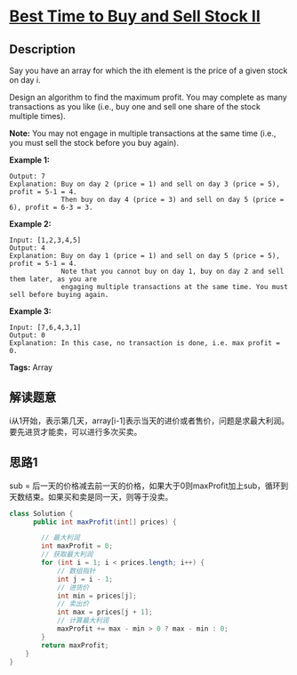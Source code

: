 # [Best Time to Buy and Sell Stock II][title]

## Description

Say you have an array for which the ith element is the price of a given stock on day i.

Design an algorithm to find the maximum profit. You may complete as many transactions as you like (i.e., buy one and sell one share of the stock multiple times).

**Note:** You may not engage in multiple transactions at the same time (i.e., you must sell the stock before you buy 
again).

**Example 1:**

```
Output: 7
Explanation: Buy on day 2 (price = 1) and sell on day 3 (price = 5), profit = 5-1 = 4.
             Then buy on day 4 (price = 3) and sell on day 5 (price = 6), profit = 6-3 = 3.
```
**Example 2:**
```
Input: [1,2,3,4,5]
Output: 4
Explanation: Buy on day 1 (price = 1) and sell on day 5 (price = 5), profit = 5-1 = 4.
             Note that you cannot buy on day 1, buy on day 2 and sell them later, as you are
             engaging multiple transactions at the same time. You must sell before buying again.
```

**Example 3:**
```
Input: [7,6,4,3,1]
Output: 0
Explanation: In this case, no transaction is done, i.e. max profit = 0.
```

**Tags:** Array

## 解读题意
i从1开始，表示第几天，array[i-1]表示当天的进价或者售价，问题是求最大利润。要先进货才能卖，可以进行多次买卖。

## 思路1 

sub = 后一天的价格减去前一天的价格，如果大于0则maxProfit加上sub，循环到天数结束。如果买和卖是同一天，则等于没卖。

```java
class Solution {
      public int maxProfit(int[] prices) {

        // 最大利润
        int maxProfit = 0;
        // 获取最大利润
        for (int i = 1; i < prices.length; i++) {
            // 数组指针
            int j = i - 1;
            // 进货价
            int min = prices[j];
            // 卖出价
            int max = prices[j + 1];
            // 计算最大利润
            maxProfit += max - min > 0 ? max - min : 0;
        }
        return maxProfit;
    }
}
```



[title]: https://leetcode.com/problems/best-time-to-buy-and-sell-stock-ii/description/